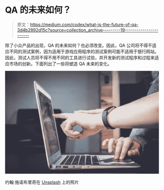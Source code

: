 # QA 的未来如何？

> 原文：<https://medium.com/codex/what-is-the-future-of-qa-3d4b2892d15c?source=collection_archive---------19----------------------->

除了小众产品的出现，QA 的未来如何？也必须改变。因此，QA 公司将不得不适应不同的测试案例，因为适用于游戏应用程序的测试案例可能不适用于银行网站。因此，测试人员将不得不用不同的工具进行试验，并开发新的测试程序和过程来适应市场的创新。下面列出了一些将塑造 QA 未来的变化。

![](img/30e8eb1cfc170de9b8187fe9b1405f7b.png)

约翰·施诺布里奇在 [Unsplash](https://unsplash.com?utm_source=medium&utm_medium=referral) 上的照片